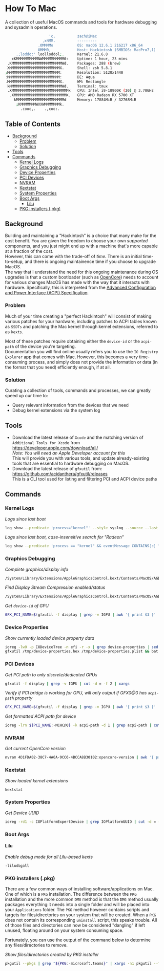 # How To Mac

A collection of useful MacOS commands and tools for hardware debugging and sysadmin operations.

```bash
                    'c.          zach@iMac
                 ,xNMM.          ---------
               .OMMMMo           OS: macOS 12.6.1 21G217 x86_64
               OMMM0,            Host: Hackintosh (SMBIOS: MacPro7,1)
     .;loddo:' loolloddol;.      Kernel: 21.6.0
   cKMMMMMMMMMMNWMMMMMMMMMM0:    Uptime: 1 hour, 23 mins
 .KMMMMMMMMMMMMMMMMMMMMMMMWd.    Packages: 288 (brew)
 XMMMMMMMMMMMMMMMMMMMMMMMX.      Shell: zsh 5.8.1
;MMMMMMMMMMMMMMMMMMMMMMMM:       Resolution: 5120x1440
:MMMMMMMMMMMMMMMMMMMMMMMM:       DE: Aqua
.MMMMMMMMMMMMMMMMMMMMMMMMX.      WM: Rectangle
 kMMMMMMMMMMMMMMMMMMMMMMMMWd.    Terminal: tmux
 .XMMMMMMMMMMMMMMMMMMMMMMMMMMk   CPU: Intel i9-10900K (20) @ 3.70GHz
  .XMMMMMMMMMMMMMMMMMMMMMMMMK.   GPU: AMD Radeon RX 5700 XT
    kMMMMMMMMMMMMMMMMMMMMMMd     Memory: 17884MiB / 32768MiB
     ;KMMMMMMMWXXWMMMMMMMk.
       .cooc,.    .,coo:.
```

## Table of Contents

<!--toc:start-->

- [Background](#background)
  - [Problem](#problem)
  - [Solution](#solution)
- [Tools](#tools)
- [Commands](#commands)
  - [Kernel Logs](#kernel-logs)
  - [Graphics Debugging](#graphics-debugging)
  - [Device Properties](#device-properties)
  - [PCI Devices](#pci-devices)
  - [NVRAM](#nvram)
  - [Kextstat](#kextstat)
  - [System Properties](#system-properties)
  - [Boot Args](#boot-args)
    - [Lilu](#lilu)
  - [PKG installers (.pkg)](#pkg-installers-pkg)

<!--toc:end-->

## Background

Building and maintaining a "Hackintosh" is a choice that many make for the cost benefit.
You are given the freedom to choose your own _supported_ components, and you just might end
up with a machine that's more capable at a fraction of the cost.  
However, this can come with the trade-off of _time_. There is an initial time-to-setup, and there is ongoing
maintainence time if you choose to upgrade MacOS.  
The way that I understand the need for this ongoing maintenance during OS upgrades is that
a custom bootloader (such as [OpenCore](https://github.com/acidanthera/OpenCorePkg)) needs
to account for various changes MacOS has made with the way that it interacts with hardware.
Specifically, this is interpreted from the [Advanced Configuration and Power Interface (ACPI) Specification](https://uefi.org/htmlspecs/ACPI_Spec_6_4_html/).

### Problem

Much of your time creating a "perfect Hackintosh" will consist of making various patches for your hardware,
including patches to ACPI tables known as `SSDTs` and patching the Mac kernel through kernel extensions, referred to as `kexts`.

Most of these patches require obtaining either the `device-id` or the `acpi-path` of the device you're targeting.  
Documentation you will find online usually refers you to use the `IO Registry Explorer` app that comes with Mac.
However, this becomes a very time-consuming process, and simply does not provide the information or data
(in the format that you need) efficiently enough, if at all.

### Solution

Curating a collection of tools, commands and processes, we can greatly speed up our time to:

- Query relevant information from the devices that we need
- Debug kernel extensions via the system log

## Tools

- Download the latest release of `Xcode` and the matching version of `Additional Tools for Xcode` from https://developer.apple.com/download/all/  
  _Note: You will need an Apple Developer account for this_  
  This will provide you with various tools, and update already-existing tools that are essential to hardware debugging on MacOS.
- Download the latest release of `gfxutil` from: https://github.com/acidanthera/gfxutil/releases  
  This is a CLI tool used for listing and filtering PCI and ACPI device paths

## Commands

### Kernel Logs

_Logs since last boot_

```bash
log show --predicate 'process="kernel"' --style syslog --source --last boot --color always --info --debug
```

_Logs since last boot, case-insensitive search for "Radeon"_

```bash
log show --predicate 'process == "kernel" && eventMessage CONTAINS[c] "Radeon"' --style syslog --source --last boot --info --debug
```

### Graphics Debugging

_Complete graphics/display info_

```bash
/System/Library/Extensions/AppleGraphicsControl.kext/Contents/MacOS/AGDCDiagnose -a
```

_Find Display Stream Compression enabled/status_

```bash
/System/Library/Extensions/AppleGraphicsControl.kext/Contents/MacOS/AGDCDiagnose -a | grep -E '(DSC Enable|DSC Status)' | cut -d : -f 4,5
```

_Get `device-id` of GPU_

```bash
GFX_PCI_NAME=$(gfxutil -f display | grep -v IGPU | awk '{ print $3 }' | rev | cut -d / -f 1 | rev) ioreg -l | grep "${GFX_PCI_NAME:-GFX0@0}" -n4 | grep "device-id" | cut -d = -f 2 | xargs | sed 's/^<//;s/>$//'
```

### Device Properties

_Show currently loaded device property data_

```bash
ioreg -lw0 -p IODeviceTree -n efi -r -x | grep device-properties | sed 's/.*<//;s/>.*//' > /tmp/device-properties.hex &&
gfxutil /tmp/device-properties.hex /tmp/device-properties.plist && bat /tmp/device-properties.plist
```

### PCI Devices

_Get PCI path to only discrete/dedicated GPUs_

```bash
gfxutil -f display | grep -v IGPU | cut -d = -f 2 | xargs
```

_Verify if PCI bridge is working for GPU, will only output if GFX0@0 has `acpi-path` property_

```bash
GFX_PCI_NAME=$(gfxutil -f display | grep -v IGPU | awk '{ print $3 }' | rev | cut -d / -f 1 | rev) ioreg -lrn "${GFX_PCI_NAME:-GFX0@0}" -k acpi-path -d 1
```

_Get formatted ACPI path for device_

```bash
ioreg -lrn ${PCI_NAME:-MCHC@0} -k acpi-path -d 1 | grep acpi-path | cut -d : -f 2 | sed 's#^/##;s#\"$##;s#/#.#g#;s#@.*.#\.#g#' | sed 's#@[0-9a-f]*\|@[0-9]*##g#'
```

### NVRAM

_Get current OpenCore version_

```bash
nvram 4D1FDA02-38C7-4A6A-9CC6-4BCCA8B30102:opencore-version | awk '{ print $2 }'
```

### Kextstat

_Show loaded kernel extensions_

```bash
kextstat
```

### System Properties

_Get Device UUID_

```bash
ioreg -rd1 -c IOPlatformExpertDevice | grep IOPlatformUUID | cut -d = -f 2 | xargs
```

### Boot Args

#### Lilu

_Enable debug mode for all Lilu-based kexts_

```bash
-liludbgall
```

### PKG installers (.pkg)

There are a few common ways of installing software/applications on Mac. One of which is a `PKG` installation.
The difference between the `PKG` installation and the more common `DMG` method is that the `DMG` method
usually packages everything it needs into a single folder and will be placed into your `Applications` folder.
The `PKG` method however contains scripts and targets for files/directories on your system that will be created.
When a `PKG` does not contain its corresponding `uninstall` script, this speaks trouble. All of those files and
directories can now be considered "dangling" if left unused, floating around on your system consuming space.

Fortunately, you can use the output of the command below to determine any files/directories to remove.

_Show files/directories created by PKG installer_

```bash
pkgutil --pkgs | grep "${PKG:-microsoft.teams}" | xargs -n1 pkgutil --files
```
